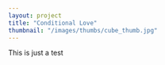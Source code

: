 ```yaml
---
layout: project
title: "Conditional Love"
thumbnail: "/images/thumbs/cube_thumb.jpg"
---
```


This is just a test
